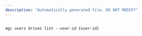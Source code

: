 ```yaml
---
description: "Automatically generated file. DO NOT MODIFY"
---
```


```cli

mgc users drives list --user-id {user-id}

```